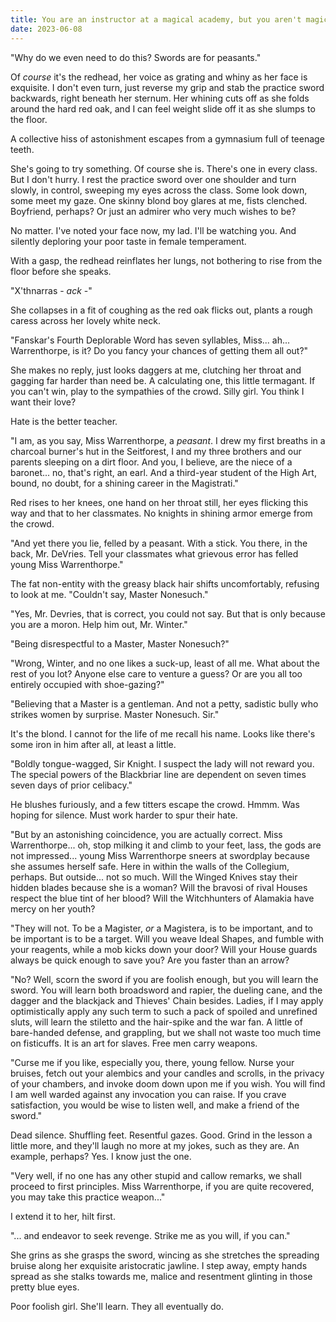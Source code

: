 ```yaml
---
title: You are an instructor at a magical academy, but you aren't magical at all, but that doesn't mean your classes are easy.
date: 2023-06-08
---
```


"Why do we even need to do this? Swords are for peasants."

Of *course* it's the redhead, her voice as grating and whiny as her face is exquisite. I don't even 
turn, just reverse my grip and stab the practice sword backwards, right beneath her sternum. Her 
whining cuts off as she folds around the hard red oak, and I can feel weight slide off it as she 
slumps to the floor.

A collective hiss of astonishment escapes from a gymnasium full of teenage teeth.

She's going to try something. Of course she is. There's one in every class. But I don't hurry. 
I rest the practice sword over one shoulder and turn slowly, in control, sweeping my eyes across 
the class. Some look down, some meet my gaze. One skinny blond boy glares at me, fists clenched. 
Boyfriend, perhaps? Or just an admirer who very much wishes to be?

No matter. I've noted your face now, my lad. I'll be watching you. And silently deploring your poor 
taste in female temperament.

With a gasp, the redhead reinflates her lungs, not bothering to rise from the floor before she 
speaks.

"X'thnarras - *ack* -"

She collapses in a fit of coughing as the red oak flicks out, plants a rough caress across her 
lovely white neck.

"Fanskar's Fourth Deplorable Word has seven syllables, Miss... ah... Warrenthorpe, is it? Do you 
fancy your chances of getting them all out?"

She makes no reply, just looks daggers at me, clutching her throat and gagging far harder than need 
be. A calculating one, this little termagant. If you can't win, play to the sympathies of the crowd.
Silly girl. You think I want their love?

Hate is the better teacher.

"I am, as you say, Miss Warrenthorpe, a *peasant*. I drew my first breaths in a charcoal burner's hut 
in the Seitforest, I and my three brothers and our parents sleeping on a dirt floor. And you, I 
believe, are the niece of a baronet... no, that's right, an earl. And a third-year student of the 
High Art, bound, no doubt, for a shining career in the Magistrati."

Red rises to her knees, one hand on her throat still, her eyes flicking this way and that to her 
classmates. No knights in shining armor emerge from the crowd.

"And yet there you lie, felled by a peasant. With a stick. You there, in the back, Mr. DeVries. 
Tell your classmates what grievous error has felled young Miss Warrenthorpe."

The fat non-entity with the greasy black hair shifts uncomfortably, refusing to look at me. 
"Couldn't say, Master Nonesuch."

"Yes, Mr. Devries, that is correct, you could not say. But that is only because you are a moron. 
Help him out, Mr. Winter."

"Being disrespectful to a Master, Master Nonesuch?"

"Wrong, Winter, and no one likes a suck-up, least of all me. What about the rest of you lot? Anyone 
else care to venture a guess? Or are you all too entirely occupied with shoe-gazing?"

"Believing that a Master is a gentleman. And not a petty, sadistic bully who strikes women by 
surprise. Master Nonesuch. Sir."

It's the blond. I cannot for the life of me recall his name. Looks like there's some iron in him 
after all, at least a little.

"Boldly tongue-wagged, Sir Knight. I suspect the lady will not reward you. The special powers of 
the Blackbriar line are dependent on seven times seven days of prior celibacy."

He blushes furiously, and a few titters escape the crowd. Hmmm. Was hoping for silence. Must work 
harder to spur their hate.

"But by an astonishing coincidence, you are actually correct. Miss Warrenthorpe... oh, stop milking 
it and climb to your feet, lass, the gods are not impressed... young Miss Warrenthorpe sneers at 
swordplay because she assumes herself safe. Here in within the walls of the Collegium, perhaps. 
But outside... not so much. Will the Winged Knives stay their hidden blades because she is a woman? 
Will the bravosi of rival Houses respect the blue tint of her blood? Will the Witchhunters of 
Alamakia have mercy on her youth?

"They will not. To be a Magister, *or* a Magistera, is to be important, and to be important is to 
be a target. Will you weave Ideal Shapes, and fumble with your reagents, while a mob kicks down 
your door? Will your House guards always be quick enough to save you? Are you faster than an arrow?

"No? Well, scorn the sword if you are foolish enough, but you will learn the sword. You will learn 
both broadsword and rapier, the dueling cane, and the dagger and the blackjack and Thieves' Chain 
besides. Ladies, if I may apply optimistically apply any such term to such a pack of spoiled and 
unrefined sluts, will learn the stiletto and the hair-spike and the war fan. A little of bare-handed
defense, and grappling, but we shall not waste too much time on fisticuffs. It is an art for slaves.
Free men carry weapons.

"Curse me if you like, especially you, there, young fellow. Nurse your bruises, fetch out your 
alembics and your candles and scrolls, in the privacy of your chambers, and invoke doom down upon 
me if you wish. You will find I am well warded against any invocation you can raise. If you crave 
satisfaction, you would be wise to listen well, and make a friend of the sword."

Dead silence. Shuffling feet. Resentful gazes. Good. Grind in the lesson a little more, and they'll 
laugh no more at my jokes, such as they are. An example, perhaps? Yes. I know just the one.

"Very well, if no one has any other stupid and callow remarks, we shall proceed to first principles.
Miss Warrenthorpe, if you are quite recovered, you may take this practice weapon..."

I extend it to her, hilt first.

"... and endeavor to seek revenge. Strike me as you will, if you can."

She grins as she grasps the sword, wincing as she stretches the spreading bruise along her exquisite
aristocratic jawline. I step away, empty hands spread as she stalks towards me, malice and 
resentment glinting in those pretty blue eyes.

Poor foolish girl. She'll learn. They all eventually do.
